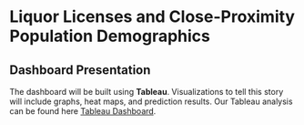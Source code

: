 

# Liquor Licenses and Close-Proximity Population Demographics

## Dashboard Presentation
The dashboard will be built using **Tableau**. Visualizations to tell this story will include graphs, heat maps, and prediction results.
Our Tableau analysis can be found here [Tableau Dashboard](https://public.tableau.com/profile/nazanin6981#!/vizhome/Alcohol_California/Peoplearelivingwithin14milesofalcoholoutlets?publish=yes).
